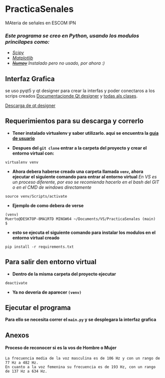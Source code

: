 # PracticaSenales

MAteria de señales en ESCOM IPN

### *Este programa se creo en Python, usando los modulos princilapes como:*
- _[Scipy](https://scipy.org/)_
- _[Matplotlib](https://matplotlib.org/)_
- _~~[Numpy](https://numpy.org/)~~_ *Instalado pero no usado, por ahora :)*

## Interfaz Grafica

se uso pyqt5 y qt designer para crear la interfas y poder conectaros a los scrips creados
[Documentacionde Qt designer](https://doc.qt.io/) y [todas als clases](https://doc.qt.io/qt-5.15/classes.html).

[Descarga de qt designer](https://build-system.fman.io/qt-designer-download)


## Requerimientos para su descarga y correrlo

- **Tener instalado virtualenv y saber utilizarlo. aqui se encuentra la [guia de usuario](https://virtualenv.pypa.io/en/latest/user_guide.html)**

- **Despues del `git clone` entrar a la carpeta del proyecto y crear el entorno virtual con:**
```
virtualenv venv
```
- **Ahora debera haberse creado una carpeta llamada `venv`, ahora ejecutar el siguiente comando para entrar al entorno virtual**
    _En VS es un proceso diferente, por eso se recomienda hacerlo en el bash del GIT o en el CMD de windows directamente_
```
source venv/Scripts/activate
```
- **Ejemplo de como debera de verse**
```
(venv) 
Muerto@DESKTOP-8MA1RTD MINGW64 ~/Documents/VS/PracticaSenales (main)
$
```
- **esto se ejecuta el siguiente comando para instalar los modulos en el entorno virtual creado**
```
pip install -r requirements.txt
```

## Para salir den entorno virtual
- **Dentro de la misma carpeta del proyecto ejecutar**
```
deactivate
```
- **Ya no deveria de aparecer `(venv)`**

## Ejecutar el programa

**Para ello se necesita correr el `main.py` y se desplegara la interfaz grafica**




## Anexos

#### Proceso de reconocer si es la vos de Hombre o Mujer
    La frecuencia media de la voz masculina es de 106 Hz y con un rango de 77 Hz a 482 Hz.
    En cuanto a la voz femenina su frecuencia es de 193 Hz, con un rango de 137 Hz a 634 Hz. 

